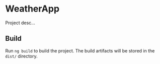 # WeatherApp

Project desc...

## Build

Run `ng build` to build the project. The build artifacts will be stored in the `dist/` directory.

